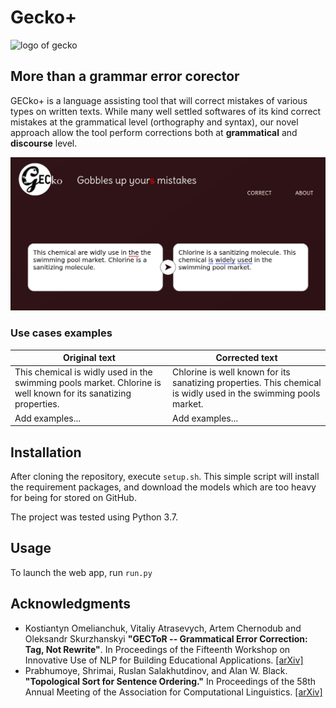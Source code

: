 # Gecko+
![logo of gecko](https://github.com/psawa/gecko-app/blob/master/application/static/img/GECko_logo_small.png)

## More than a grammar error corector
GECko+ is a language assisting tool that will correct mistakes of various types on written texts. 
While many well settled softwares of its kind correct mistakes at the grammatical level (orthography and syntax), our novel approach allow the tool perform corrections both at **grammatical** and  **discourse** level.
<!--- add demo link when live -->
![demo](/application/static/img/demo.png?raw=true) 

### Use cases examples

<!--- add screenshot (possibly gif of correction) -->
Original text | Corrected text
------------ | -------------
This chemical is widly used in the swimming pools market. Chlorine is well known for its sanatizing properties. | Chlorine is well known for its sanatizing properties. This chemical is widly used in the swimming pools market.
Add examples... | Add examples... 

## Installation
After cloning the repository, execute `setup.sh`. This simple script will install the requirement packages, and download the models which are too heavy for being for stored on GitHub.

The project was tested using Python 3.7.

## Usage
To launch the web app, run `run.py`

## Acknowledgments
- Kostiantyn Omelianchuk, Vitaliy Atrasevych, Artem Chernodub and Oleksandr Skurzhanskyi **"GECToR -- Grammatical Error Correction: Tag, Not Rewrite"**. In Proceedings of the Fifteenth Workshop on Innovative Use of NLP for Building Educational Applications. [[arXiv]](https://arxiv.org/abs/2005.12592)
- Prabhumoye, Shrimai, Ruslan Salakhutdinov, and Alan W. Black. **"Topological Sort for Sentence Ordering."** In Proceedings of the 58th Annual Meeting of the Association for Computational Linguistics. [[arXiv]](https://arxiv.org/abs/2005.00432)
